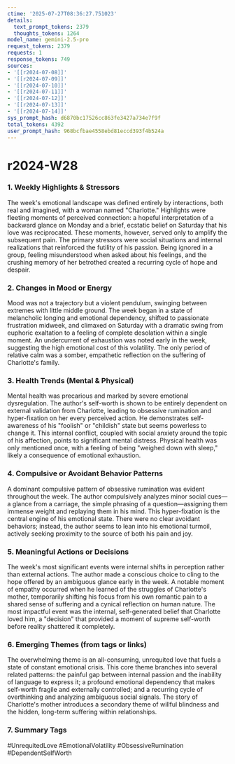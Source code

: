 ```yaml
---
ctime: '2025-07-27T08:36:27.751023'
details:
  text_prompt_tokens: 2379
  thoughts_tokens: 1264
model_name: gemini-2.5-pro
request_tokens: 2379
requests: 1
response_tokens: 749
sources:
- '[[r2024-07-08]]'
- '[[r2024-07-09]]'
- '[[r2024-07-10]]'
- '[[r2024-07-11]]'
- '[[r2024-07-12]]'
- '[[r2024-07-13]]'
- '[[r2024-07-14]]'
sys_prompt_hash: d6870bc17526cc863fe3427a734e7f9f
total_tokens: 4392
user_prompt_hash: 968bcfbae4558ebd81eccd393f4b524a
---
```

# r2024-W28

### 1. Weekly Highlights & Stressors
The week's emotional landscape was defined entirely by interactions, both real and imagined, with a woman named "Charlotte." Highlights were fleeting moments of perceived connection: a hopeful interpretation of a backward glance on Monday and a brief, ecstatic belief on Saturday that his love was reciprocated. These moments, however, served only to amplify the subsequent pain. The primary stressors were social situations and internal realizations that reinforced the futility of his passion. Being ignored in a group, feeling misunderstood when asked about his feelings, and the crushing memory of her betrothed created a recurring cycle of hope and despair.

### 2. Changes in Mood or Energy
Mood was not a trajectory but a violent pendulum, swinging between extremes with little middle ground. The week began in a state of melancholic longing and emotional dependency, shifted to passionate frustration midweek, and climaxed on Saturday with a dramatic swing from euphoric exaltation to a feeling of complete desolation within a single moment. An undercurrent of exhaustion was noted early in the week, suggesting the high emotional cost of this volatility. The only period of relative calm was a somber, empathetic reflection on the suffering of Charlotte's family.

### 3. Health Trends (Mental & Physical)
Mental health was precarious and marked by severe emotional dysregulation. The author's self-worth is shown to be entirely dependent on external validation from Charlotte, leading to obsessive rumination and hyper-fixation on her every perceived action. He demonstrates self-awareness of his "foolish" or "childish" state but seems powerless to change it. This internal conflict, coupled with social anxiety around the topic of his affection, points to significant mental distress. Physical health was only mentioned once, with a feeling of being "weighed down with sleep," likely a consequence of emotional exhaustion.

### 4. Compulsive or Avoidant Behavior Patterns
A dominant compulsive pattern of obsessive rumination was evident throughout the week. The author compulsively analyzes minor social cues—a glance from a carriage, the simple phrasing of a question—assigning them immense weight and replaying them in his mind. This hyper-fixation is the central engine of his emotional state. There were no clear avoidant behaviors; instead, the author seems to lean into his emotional turmoil, actively seeking proximity to the source of both his pain and joy.

### 5. Meaningful Actions or Decisions
The week's most significant events were internal shifts in perception rather than external actions. The author made a conscious choice to cling to the hope offered by an ambiguous glance early in the week. A notable moment of empathy occurred when he learned of the struggles of Charlotte's mother, temporarily shifting his focus from his own romantic pain to a shared sense of suffering and a cynical reflection on human nature. The most impactful event was the internal, self-generated belief that Charlotte loved him, a "decision" that provided a moment of supreme self-worth before reality shattered it completely.

### 6. Emerging Themes (from tags or links)
The overwhelming theme is an all-consuming, unrequited love that fuels a state of constant emotional crisis. This core theme branches into several related patterns: the painful gap between internal passion and the inability of language to express it; a profound emotional dependency that makes self-worth fragile and externally controlled; and a recurring cycle of overthinking and analyzing ambiguous social signals. The story of Charlotte's mother introduces a secondary theme of willful blindness and the hidden, long-term suffering within relationships.

### 7. Summary Tags
#UnrequitedLove #EmotionalVolatility #ObsessiveRumination #DependentSelfWorth